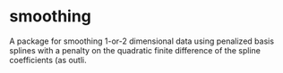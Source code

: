 # smoothing
A package for smoothing 1-or-2 dimensional data using penalized basis splines with a penalty on the quadratic finite difference of the spline coefficients (as outli.
